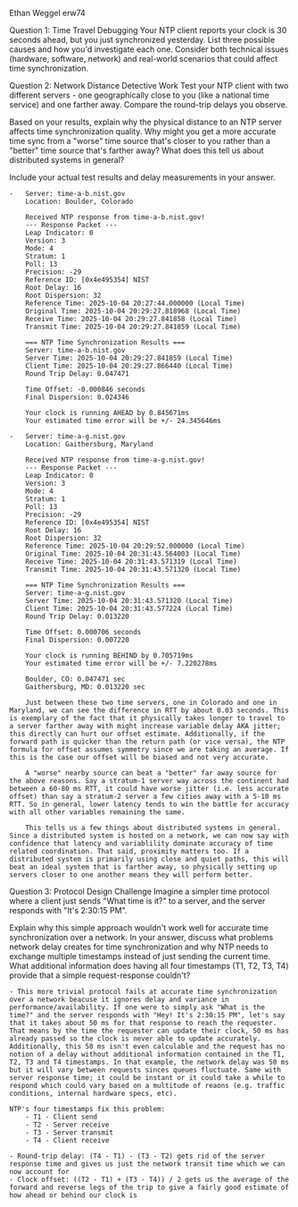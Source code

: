 Ethan Weggel
erw74

Question 1: Time Travel Debugging
Your NTP client reports your clock is 30 seconds ahead, but you just synchronized yesterday. List three possible causes and how you'd investigate each one. Consider both technical issues (hardware, software, network) and real-world scenarios that could affect time synchronization.



Question 2: Network Distance Detective Work
Test your NTP client with two different servers - one geographically close to you (like a national time service) and one farther away. Compare the round-trip delays you observe.

Based on your results, explain why the physical distance to an NTP server affects time synchronization quality. Why might you get a more accurate time sync from a "worse" time source that's closer to you rather than a "better" time source that's farther away? What does this tell us about distributed systems in general?

Include your actual test results and delay measurements in your answer.

    -   Server: time-a-b.nist.gov
        Location: Boulder, Colorado

        Received NTP response from time-a-b.nist.gov!
        --- Response Packet ---
        Leap Indicator: 0
        Version: 3
        Mode: 4
        Stratum: 1
        Poll: 13
        Precision: -29
        Reference ID: [0x4e495354] NIST
        Root Delay: 16
        Root Dispersion: 32
        Reference Time: 2025-10-04 20:27:44.000000 (Local Time)
        Original Time: 2025-10-04 20:29:27.818968 (Local Time)
        Receive Time: 2025-10-04 20:29:27.841858 (Local Time)
        Transmit Time: 2025-10-04 20:29:27.841859 (Local Time)

        === NTP Time Synchronization Results ===
        Server: time-a-b.nist.gov
        Server Time: 2025-10-04 20:29:27.841859 (Local Time)
        Client Time: 2025-10-04 20:29:27.866440 (Local Time)
        Round Trip Delay: 0.047471

        Time Offset: -0.000846 seconds
        Final Dispersion: 0.024346

        Your clock is running AHEAD by 0.845671ms
        Your estimated time error will be +/- 24.345646ms

    -   Server: time-a-g.nist.gov
        Location: Gaithersburg, Maryland
    
        Received NTP response from time-a-g.nist.gov!
        --- Response Packet ---
        Leap Indicator: 0
        Version: 3
        Mode: 4
        Stratum: 1
        Poll: 13
        Precision: -29
        Reference ID: [0x4e495354] NIST
        Root Delay: 16
        Root Dispersion: 32
        Reference Time: 2025-10-04 20:29:52.000000 (Local Time)
        Original Time: 2025-10-04 20:31:43.564003 (Local Time)
        Receive Time: 2025-10-04 20:31:43.571319 (Local Time)
        Transmit Time: 2025-10-04 20:31:43.571320 (Local Time)

        === NTP Time Synchronization Results ===
        Server: time-a-g.nist.gov
        Server Time: 2025-10-04 20:31:43.571320 (Local Time)
        Client Time: 2025-10-04 20:31:43.577224 (Local Time)
        Round Trip Delay: 0.013220

        Time Offset: 0.000706 seconds
        Final Dispersion: 0.007220

        Your clock is running BEHIND by 0.705719ms
        Your estimated time error will be +/- 7.220278ms

        Boulder, CO: 0.047471 sec
        Gaithersburg, MD: 0.013220 sec

        Just between these two time servers, one in Colorado and one in Maryland, we can see the difference in RTT by about 0.03 seconds. This is exemplary of the fact that it physically takes longer to travel to a server farther away with might increase variable delay AKA jitter; this directly can hurt our offset estimate. Additionally, if the forward path is quicker than the return path (or vice versa), the NTP formula for offset assumes symmetry since we are taking an average. If this is the case our offset will be biased and not very accurate. 

        A "worse" nearby source can beat a "better" far away source for the above reasons. Say a stratum-1 server way across the continent had between a 60-80 ms RTT, it could have worse jitter (i.e. less accurate offset) than say a stratum-2 server a few cities away with a 5-10 ms RTT. So in general, lower latency tends to win the battle for accuracy with all other variables remaining the same. 

        This tells us a few things about distributed systems in general. Since a distributed system is hosted on a network, we can now say with confidence that latency and variablility dominate accuracy of time related coordination. That said, proximity matters too. If a distributed system is primarily using close and quiet paths, this will beat an ideal system that is farther away, so physically setting up servers closer to one another means they will perform better. 


Question 3: Protocol Design Challenge
Imagine a simpler time protocol where a client just sends "What time is it?" to a server, and the server responds with "It's 2:30:15 PM".

Explain why this simple approach wouldn't work well for accurate time synchronization over a network. In your answer, discuss what problems network delay creates for time synchronization and why NTP needs to exchange multiple timestamps instead of just sending the current time. What additional information does having all four timestamps (T1, T2, T3, T4) provide that a simple request-response couldn't?

    - This more trivial protocol fails at accurate time synchronization over a network beacuse it ignores delay and variance in performance/availability. If one were to simply ask "What is the time?" and the server responds with "Hey! It's 2:30:15 PM", let's say that it takes about 50 ms for that response to reach the requester. That means by the time the requester can update their clock, 50 ms has already passed so the clock is never able to update accurately. Additionally, this 50 ms isn't even calculable and the request has no notion of a delay without additional information contained in the T1, T2, T3 and T4 timestamps. In that example, the network delay was 50 ms but it will vary between requests sinces queues fluctuate. Same with server response time; it could be instant or it could take a while to respond which could vary based on a multitude of reaons (e.g. traffic conditions, internal hardware specs, etc). 

    NTP's four timestamps fix this problem:
        - T1 - Client send
        - T2 - Server receive
        - T3 - Server transmit
        - T4 - Client receive

    - Round-trip delay: (T4 - T1) - (T3 - T2) gets rid of the server response time and gives us just the network transit time which we can now account for
    - Clock offset: ((T2 - T1) + (T3 - T4)) / 2 gets us the average of the forward and reverse legs of the trip to give a fairly good estimate of how ahead or behind our clock is